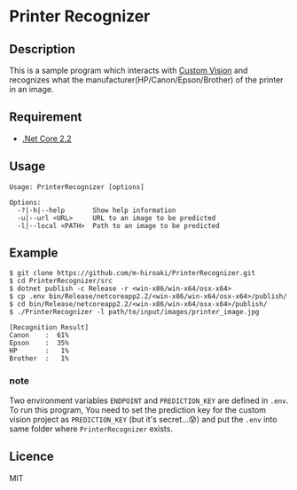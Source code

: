 Printer Recognizer
====

## Description

This is a sample program which interacts with [Custom Vision](https://azure.microsoft.com/en-us/services/cognitive-services/custom-vision-service/) and recognizes what the manufacturer(HP/Canon/Epson/Brother) of the printer in an image.

## Requirement

* [.Net Core 2.2](https://dotnet.microsoft.com/download/dotnet-core/2.2)

## Usage

```
Usage: PrinterRecognizer [options]

Options:
  -?|-h|--help       Show help information
  -u|--url <URL>     URL to an image to be predicted
  -l|--local <PATH>  Path to an image to be predicted
```

## Example

```
$ git clone https://github.com/m-hiroaki/PrinterRecognizer.git
$ cd PrinterRecognizer/src
$ dotnet publish -c Release -r <win-x86/win-x64/osx-x64>
$ cp .env bin/Release/netcoreapp2.2/<win-x86/win-x64/osx-x64>/publish/
$ cd bin/Release/netcoreapp2.2/<win-x86/win-x64/osx-x64>/publish/
$ ./PrinterRecognizer -l path/to/input/images/printer_image.jpg

[Recognition Result]
Canon    :  61%
Epson    :  35%
HP       :   1%
Brother  :   1%
```

### note
Two environment variables `ENDPOINT` and `PREDICTION_KEY` are defined in `.env`.<br>
To run this program, You need to set the prediction key for the custom vision project as `PREDICTION_KEY` (but it's secret...:cold_sweat:) and put the `.env` into same folder where `PrinterRecognizer` exists.

## Licence

MIT

